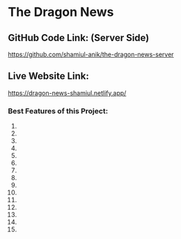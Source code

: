 # The Dragon News

## GitHub Code Link: (Server Side)
https://github.com/shamiul-anik/the-dragon-news-server

## Live Website Link:
https://dragon-news-shamiul.netlify.app/

### Best Features of this Project:
1. 
2. 
3. 
4. 
5. 
6. 
7. 
8. 
9. 
10. 
11. 
12. 
13. 
14. 
15. 
